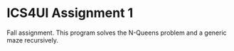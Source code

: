 # ICS4UI Assignment 1
Fall assignment. This program solves the N-Queens problem and a generic maze recursively.
